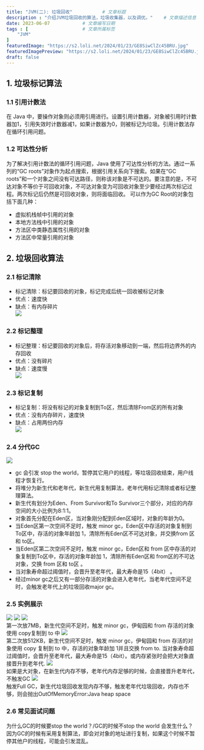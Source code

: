 ```yaml
---
title: "JVM(二): 垃圾回收"           # 文章标题
description : "介绍JVM垃圾回收的算法，垃圾收集器，以及调优。"    # 文章描述信息
date: 2023-06-07            # 文章编写日期
tags : [                    # 文章所属标签
    "JVM"
]
featuredImage: "https://s2.loli.net/2024/01/23/GE8SiwClZc45BRU.jpg"
featuredImagePreview: "https://s2.loli.net/2024/01/23/GE8SiwClZc45BRU.jpg"
draft: false
---
```

<!--more-->
## 1. 垃圾标记算法
### 1.1 引用计数法
在 Java 中，要操作对象则必须用引用进行。设置引用计数器，对象被引用时计数器加1，引用失效时计数器减1，如果计数器为0，则被标记为垃圾。引用计数法存在循环引用问题。
### 1.2 可达性分析
为了解决引用计数法的循环引用问题，Java 使用了可达性分析的方法。通过一系列的“GC roots”对象作为起点搜索，根据引用关系向下搜索。如果在“GC roots”和一个对象之间没有可达路径，则称该对象是不可达的。要注意的是，不可达对象不等价于可回收对象，不可达对象变为可回收对象至少要经过两次标记过程。两次标记后仍然是可回收对象，则将面临回收。
可以作为GC Root的对象包括下面几种：
- 虚拟机栈帧中引用的对象
- 本地方法栈中引用的对象
- 方法区中类静态属性引用的对象
- 方法区中常量引用的对象

## 2. 垃圾回收算法
### 2.1 标记清除
- 标记清除：标记要回收的对象，标记完成后统一回收被标记对象
- 优点：速度快
- 缺点：有内存碎片  
![](https://s2.loli.net/2023/06/07/TXKkH1GS75poNeZ.png)

### 2.2 标记整理
- 标记整理：标记要回收的对象后，将存活对象移动到一端，然后将边界外的内存回收
- 优点：没有碎片
- 缺点：速度慢  
![](https://s2.loli.net/2023/06/07/uazGpkYRLgdW2Po.png)

### 2.3 标记复制
- 标记复制：将没有标记的对象复制到To区，然后清除From区的所有对象
- 优点：没有内存碎片，速度快
- 缺点：占用两份内存  
![](https://s2.loli.net/2023/06/07/jGpMPLZ4t2aFfsH.png)

### 2.4 分代GC
![](https://s2.loli.net/2023/06/07/HundWiPD28T91Xe.png)
- gc 会引发 stop the world，暂停其它用户的线程，等垃圾回收结束，用户线程才恢复行。
- 将堆分为新生代和老年代，新生代用复制算法，老年代用标记清除或者标记整理算法。
- 新生代有划分为Eden、From Survivor和To Survivor三个部分，对应的内存空间的大小比例为8:1:1。
- 对象首先分配在Eden区，当对象刚分配到Eden区域时，对象的年龄为0。
- 当Eden区第一次空间不足时，触发 minor gc，Eden区中存活的对象复制到To区中，存活的对象年龄加 1，清除所有Eden区不可达对象，并交换from 区和 to区。
- 当Eden区第二次空间不足时，触发 minor gc，Eden区和 from 区中存活的对象复制到To区中，存活的对象年龄加 1，清除所有Eden区和 from区的不可达对象，交换 from 区和 to区 。
- 当对象寿命超过阈值时，会晋升至老年代，最大寿命是15（4bit） 。
- 经过minor gc之后又有一部分存活的对象会进入老年代，当老年代空间不足时，会触发老年代上的垃圾回收major gc。

### 2.5 实例展示
![](https://s2.loli.net/2023/06/07/KCbTAczyer8RadU.png)
![](https://s2.loli.net/2023/06/07/AUMFC9bBXrevhZ8.png)
![](https://s2.loli.net/2023/06/07/HCrfViGvxLFBWyR.png)  
第一次放7MB，新生代空间不足时，触发 minor gc，伊甸园和 from 存活的对象使用 copy复制到 to 中
![](https://s2.loli.net/2023/06/07/W4yUbJ3ZqGIxd6Y.png)  
第二次放512KB，新生代空间不足时，触发 minor gc，伊甸园和 from 存活的对象使用 copy 复制到 to 中，存活的对象年龄加 1并且交换 from to.
当对象寿命超过阈值时，会晋升至老年代，最大寿命是15（4bit）。或内存紧张时会把大对象直接晋升到老年代.
![](https://s2.loli.net/2023/06/07/Z4a15ASiL2WjOBK.png)  
如果是大对象，在新生代内存不够，老年代内存足够的时候，会直接晋升老年代，不触发GC 
![](https://s2.loli.net/2023/06/07/WZc3LrOYtUfFz8T.png)  
触发Full GC，新生代垃圾回收发现内存不够，触发老年代垃圾回收，内存也不够，则会抛出OutOfMemoryError:Java heap space

### 2.6 常见面试问题
为什么GC的时候要stop the world？/GC的时候不stop the world 会发生什么？
因为GC的时候有采用复制算法，即会对对象的地址进行复制，如果这个时候不暂停其他户的线程，可能会引发混乱。